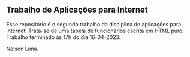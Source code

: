 ## Trabalho de Aplicações para Internet

Esse repositório é o segundo trabalho da disciplina de aplicações para internet.
Trata-se de uma tabela de funcionários escrita em HTML puro.
Trabalho terminado às 17h do dia 16-04-2023.

Nelson Lima.
